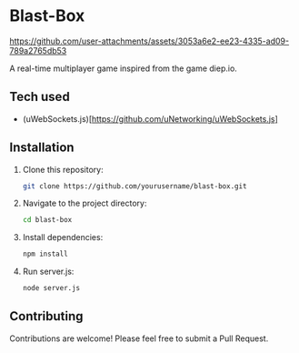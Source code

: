 # Blast-Box 


https://github.com/user-attachments/assets/3053a6e2-ee23-4335-ad09-789a2765db53


A real-time multiplayer game inspired from the game diep.io.

## Tech used
- (uWebSockets.js)[https://github.com/uNetworking/uWebSockets.js]

## Installation

1. Clone this repository:
    ```bash
    git clone https://github.com/yourusername/blast-box.git
    ```
2. Navigate to the project directory:
    ```bash
    cd blast-box
    ```

3. Install dependencies:
    ```bash
    npm install
    ```

4. Run server.js:
    ```bash
    node server.js
    ```


## Contributing

Contributions are welcome! Please feel free to submit a Pull Request.

